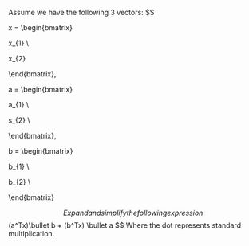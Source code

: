 Assume we have the following 3 vectors:
$$

x = \begin{bmatrix}

x_{1} \\

x_{2}

\end{bmatrix},

a = \begin{bmatrix}

a_{1} \\

s_{2} \\

\end{bmatrix},

b = \begin{bmatrix}

b_{1} \\

b_{2} \\

\end{bmatrix}

$$
Expand and simplify the following expression:
$$
(a^Tx)\bullet b + (b^Tx) \bullet a 
$$
Where the dot represents standard multiplication.
